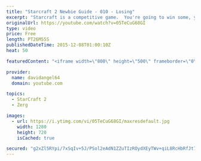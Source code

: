 ```yaml
---
title: "Starcraft 2 Newbie Guide - 010 - Losing"
excerpt: "Starcraft is a competitive game.  You're going to win some, you're going to lose some.  When you win a game, you feel good, and that's awesome.  But how do you react to losing a game?  How you react to losing in a competitive game like Starcraft 2 is an important consideration.  The biggest concept is"
originalUrl: https://youtube.com/watch?v=05TeCuG68GI
type: video
price: Free
length: PT26M55S
publishedDateTime: 2015-12-08T01:00:10Z
heat: 50

featuredContent: "<iframe width=\"800\" height=\"500\" frameborder=\"0\" src=\"https://www.youtube.com/embed/05TeCuG68GI\" allow=\"accelerometer; autoplay; encrypted-media; gyroscope; picture-in-picture\" allowfullscreen></iframe>"

provider:
  name: davidangel64
  domain: youtube.com

topics:
  - StarCraft 2
  - Zerg

images:
  - url: https://i.ytimg.com/vi/05TeCuG68GI/maxresdefault.jpg
    width: 1280
    height: 720
    isCached: true

secured: "g2xZl5RYpi/7xSqIv+5J/PSol2eAdN1ZZuTIzROydXEyTWv+qiL8RcHbRfJt7mJOK3fqoUmAMVzOtZf69+/Dmj4YYGH5ibU66Upr/zxuAAAyCpxtfTd+nL+5CKk6uYokSgkxvWLepwWLGeaTtbSq8RMM1ax6eBbBA31xL/TSotupcGDOg2FX/FISEy5eOKPV8Rb4WO2uoL6ydUQqa5MoJDHEcM75rMvmi/u3e3ITSPgYQcWmQTt0SqPJt4dRpbKM65SQciPd/nu/Snw3N2mD/CMMywnLL/VZX44oE3RnsMkRncG7iZQE/Ey3W1Sl9hbRKow1Ud5+iBPMrKwBt9TEM+C1q2waZGNTsEzqmvexJEOe8opd64RyR/OWaNtivk6xtzx7JS00jumu79B3ZhhOC0Nfsqol+unYEFKwMpshq2U=;xt+D/6sWZOweS+y2jIm/9w=="
---
```


